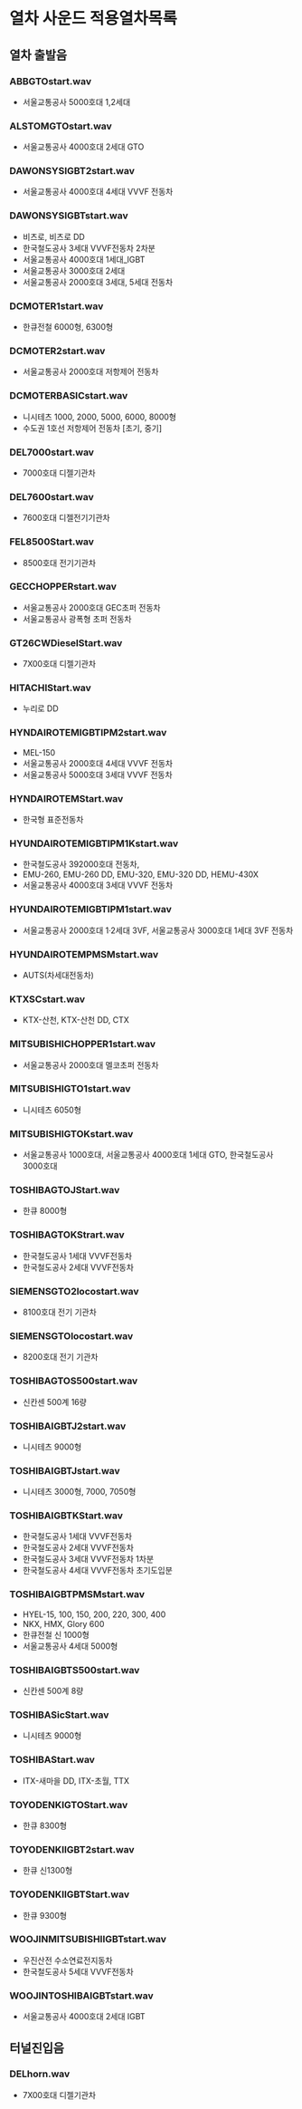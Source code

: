 # 열차 사운드 적용열차목록
## 열차 출발음
### ABBGTOstart.wav
- 서울교통공사 5000호대 1,2세대

### ALSTOMGTOstart.wav
- 서울교통공사 4000호대 2세대 GTO

### DAWONSYSIGBT2start.wav
- 서울교통공사 4000호대 4세대 VVVF 전동차

### DAWONSYSIGBTstart.wav
- 비츠로, 비츠로 DD
- 한국철도공사 3세대 VVVF전동차 2차분
- 서울교통공사 4000호대 1세대_IGBT
- 서울교통공사 3000호대 2세대
- 서울교통공사 2000호대 3세대, 5세대 전동차

### DCMOTER1start.wav
- 한큐전철 6000형, 6300형

### DCMOTER2start.wav
- 서울교통공사 2000호대 저항제어 전동차

### DCMOTERBASICstart.wav
- 니시테츠 1000, 2000, 5000, 6000, 8000형
- 수도권 1호선 저항제어 전동차 [초기, 중기]

### DEL7000start.wav
- 7000호대 디젤기관차

### DEL7600start.wav
- 7600호대 디젤전기기관차

### FEL8500Start.wav
- 8500호대 전기기관차

### GECCHOPPERstart.wav
- 서울교통공사 2000호대 GEC초퍼 전동차
- 서울교통공사 광폭형 초퍼 전동차

### GT26CWDieselStart.wav
- 7X00호대 디젤기관차

### HITACHIStart.wav
- 누리로 DD

### HYNDAIROTEMIGBTIPM2start.wav
- MEL-150
- 서울교통공사 2000호대 4세대 VVVF 전동차
- 서울교통공사 5000호대 3세대 VVVF 전동차


### HYNDAIROTEMStart.wav
- 한국형 표준전동차

### HYUNDAIROTEMIGBTIPM1Kstart.wav
- 한국철도공사 392000호대 전동차,
- EMU-260, EMU-260 DD, EMU-320, EMU-320 DD, HEMU-430X
- 서울교통공사 4000호대 3세대 VVVF 전동차

### HYUNDAIROTEMIGBTIPM1start.wav
- 서울교통공사 2000호대 1·2세대 3VF, 서울교통공사 3000호대 1세대 3VF 전동차

### HYUNDAIROTEMPMSMstart.wav
- AUTS(차세대전동차)

### KTXSCstart.wav
- KTX-산천, KTX-산천 DD, CTX

### MITSUBISHICHOPPER1start.wav
- 서울교통공사 2000호대 멜코초퍼 전동차

### MITSUBISHIGTO1start.wav
- 니시테츠 6050형

### MITSUBISHIGTOKstart.wav
- 서울교통공사 1000호대, 서울교통공사 4000호대 1세대 GTO, 한국철도공사 3000호대

### TOSHIBAGTOJStart.wav
- 한큐 8000형

### TOSHIBAGTOKStrart.wav
- 한국철도공사 1세대 VVVF전동차
- 한국철도공사 2세대 VVVF전동차

### SIEMENSGTO2locostart.wav
- 8100호대 전기 기관차

### SIEMENSGTOlocostart.wav
- 8200호대 전기 기관차

### TOSHIBAGTOS500start.wav
- 신칸센 500계 16량

### TOSHIBAIGBTJ2start.wav
- 니시테츠 9000형

### TOSHIBAIGBTJstart.wav
- 니시테츠 3000형, 7000, 7050형

### TOSHIBAIGBTKStart.wav
- 한국철도공사 1세대 VVVF전동차
- 한국철도공사 2세대 VVVF전동차
- 한국철도공사 3세대 VVVF전동차 1차분
- 한국철도공사 4세대 VVVF전동차 초기도입분

### TOSHIBAIGBTPMSMstart.wav
- HYEL-15, 100, 150, 200, 220, 300, 400
- NKX, HMX, Glory 600
- 한큐전철 신 1000형
- 서울교통공사 4세대 5000형

### TOSHIBAIGBTS500start.wav
- 신칸센 500계 8량

### TOSHIBASicStart.wav
- 니시테츠 9000형

### TOSHIBAStart.wav
- ITX-새마을 DD, ITX-초월, TTX

### TOYODENKIGTOStart.wav
- 한큐 8300형

### TOYODENKIIGBT2start.wav
- 한큐 신1300형

### TOYODENKIIGBTStart.wav
- 한큐 9300형

### WOOJINMITSUBISHIIGBTstart.wav
- 우진산전 수소연료전지동차
- 한국철도공사 5세대 VVVF전동차

### WOOJINTOSHIBAIGBTstart.wav
- 서울교통공사 4000호대 2세대 IGBT

## 터널진입음
### DELhorn.wav
- 7X00호대 디젤기관차
